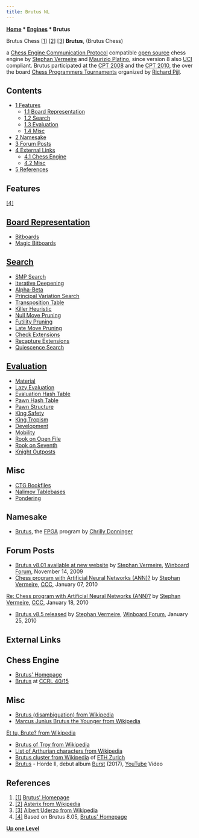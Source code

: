 ```yaml
---
title: Brutus NL
---
```

**[Home](Home "Home") * [Engines](Engines "Engines") * Brutus**

[](http://vermeire.home.xs4all.nl/brutus.html) Brutus Chess <a id="cite-note-1" href="#cite-ref-1">[1]</a> <a id="cite-note-2" href="#cite-ref-2">[2]</a> <a id="cite-note-3" href="#cite-ref-3">[3]</a>
**Brutus**, (Brutus Chess)

a [Chess Engine Communication Protocol](Chess_Engine_Communication_Protocol "Chess Engine Communication Protocol") compatible [open source](Category:Open_Source "Category:Open Source") chess engine by [Stephan Vermeire](Stephan_Vermeire "Stephan Vermeire") and [Maurizio Platino](index.php?title=Maurizio_Platino&action=edit&redlink=1 "Maurizio Platino (page does not exist)"), since version 8 also [UCI](UCI "UCI") compliant. Brutus participated at the [CPT 2008](CPT_2008 "CPT 2008") and the [CPT 2010](CPT_2010 "CPT 2010"), the over the board [Chess Programmers Tournaments](The_Chess_Programmers_Tournament "The Chess Programmers Tournament") organized by [Richard Pijl](Richard_Pijl "Richard Pijl").

## Contents

- [1 Features](#features)
  - [1.1 Board Representation](#board-representation)
  - [1.2 Search](#search)
  - [1.3 Evaluation](#evaluation)
  - [1.4 Misc](#misc)
- [2 Namesake](#namesake)
- [3 Forum Posts](#forum-posts)
- [4 External Links](#external-links)
  - [4.1 Chess Engine](#chess-engine)
  - [4.2 Misc](#misc-2)
- [5 References](#references)

## Features

<a id="cite-note-4" href="#cite-ref-4">[4]</a>

## [Board Representation](Board_Representation "Board Representation")

- [Bitboards](Bitboards "Bitboards")
- [Magic Bitboards](Magic_Bitboards "Magic Bitboards")

## [Search](Search "Search")

- [SMP Search](Parallel_Search "Parallel Search")
- [Iterative Deepening](Iterative_Deepening "Iterative Deepening")
- [Alpha-Beta](Alpha-Beta "Alpha-Beta")
- [Principal Variation Search](Principal_Variation_Search "Principal Variation Search")
- [Transposition Table](Transposition_Table "Transposition Table")
- [Killer Heuristic](Killer_Heuristic "Killer Heuristic")
- [Null Move Pruning](Null_Move_Pruning "Null Move Pruning")
- [Futility Pruning](Futility_Pruning "Futility Pruning")
- [Late Move Pruning](Futility_Pruning#MoveCountBasedPruning "Futility Pruning")
- [Check Extensions](Check_Extensions "Check Extensions")
- [Recapture Extensions](Recapture_Extensions "Recapture Extensions")
- [Quiescence Search](Quiescence_Search "Quiescence Search")

## [Evaluation](Evaluation "Evaluation")

- [Material](Material "Material")
- [Lazy Evaluation](Lazy_Evaluation "Lazy Evaluation")
- [Evaluation Hash Table](Evaluation_Hash_Table "Evaluation Hash Table")
- [Pawn Hash Table](Pawn_Hash_Table "Pawn Hash Table")
- [Pawn Structure](Pawn_Structure "Pawn Structure")
- [King Safety](King_Safety "King Safety")
- [King Tropism](King_Safety#KingTropism "King Safety")
- [Development](Development "Development")
- [Mobility](Mobility "Mobility")
- [Rook on Open File](Rook_on_Open_File "Rook on Open File")
- [Rook on Seventh](Rook_on_Seventh "Rook on Seventh")
- [Knight Outposts](Outposts "Outposts")

## Misc

- [CTG Bookfiles](CTG "CTG")
- [Nalimov Tablebases](Nalimov_Tablebases "Nalimov Tablebases")
- [Pondering](Pondering "Pondering")

## Namesake

- [Brutus](Brutus "Brutus"), the [FPGA](FPGA "FPGA") program by [Chrilly Donninger](Chrilly_Donninger "Chrilly Donninger")

## Forum Posts

- [Brutus v8.01 available at new website](http://www.open-aurec.com/wbforum/viewtopic.php?f=2&t=50568) by [Stephan Vermeire](Stephan_Vermeire "Stephan Vermeire"), [Winboard Forum](Computer_Chess_Forums "Computer Chess Forums"), November 14, 2009
- [Chess program with Artificial Neural Networks (ANN)?](http://www.talkchess.com/forum3/viewtopic.php?f=7&t=31545) by [Stephan Vermeire](Stephan_Vermeire "Stephan Vermeire"), [CCC](CCC "CCC"), January 07, 2010

[Re: Chess program with Artificial Neural Networks (ANN)?](http://www.talkchess.com/forum3/viewtopic.php?f=7&t=31545&p=320818#p320818) by [Stephan Vermeire](Stephan_Vermeire "Stephan Vermeire"), [CCC](CCC "CCC"), January 18, 2010

- [Brutus v8.5 released](http://www.open-aurec.com/wbforum/viewtopic.php?f=2&t=50747) by [Stephan Vermeire](Stephan_Vermeire "Stephan Vermeire"), [Winboard Forum](Computer_Chess_Forums "Computer Chess Forums"), January 25, 2010

## External Links

## Chess Engine

- [Brutus' Homepage](http://vermeire.home.xs4all.nl/brutus.html)
- [Brutus](http://www.computerchess.org.uk/ccrl/4040/cgi/compare_engines.cgi?family=Brutus&print=Rating+list&print=Results+table&print=LOS+table&print=Ponder+hit+table&print=Eval+difference+table&print=Comopp+gamenum+table&print=Overlap+table&print=Score+with+common+opponents) at [CCRL 40/15](CCRL "CCRL")

## Misc

- [Brutus (disambiguation) from Wikipedia](https://en.wikipedia.org/wiki/Brutus_%28disambiguation%29)
- [Marcus Junius Brutus the Younger from Wikipedia](https://en.wikipedia.org/wiki/Marcus_Junius_Brutus_the_Younger)

[Et tu, Brute? from Wikipedia](https://en.wikipedia.org/wiki/Et_tu,_Brute%3F)

- [Brutus of Troy from Wikipedia](https://en.wikipedia.org/wiki/Brutus_of_Troy)
- [List of Arthurian characters from Wikipedia](https://en.wikipedia.org/wiki/List_of_Arthurian_characters)
- [Brutus cluster from Wikipedia](https://en.wikipedia.org/wiki/Brutus_cluster) of [ETH Zurich](ETH_Zurich "ETH Zurich")
- [Brutus](Category:Brutus "Category:Brutus") - Horde II, debut album [Burst](<https://nl.wikipedia.org/wiki/Brutus_(rockband)#Album>) (2017), [YouTube](https://en.wikipedia.org/wiki/YouTube) Video

## References

1. <a id="cite-ref-1" href="#cite-note-1">[1]</a> [Brutus' Homepage](http://vermeire.home.xs4all.nl/brutus.html)
1. <a id="cite-ref-2" href="#cite-note-2">[2]</a> [Asterix from Wikipedia](https://en.wikipedia.org/wiki/Asterix)
1. <a id="cite-ref-3" href="#cite-note-3">[3]</a> [Albert Uderzo from Wikipedia](https://en.wikipedia.org/wiki/Albert_Uderzo)
1. <a id="cite-ref-4" href="#cite-note-4">[4]</a> Based on Brutus 8.05, [Brutus' Homepage](http://vermeire.home.xs4all.nl/brutus.html)

**[Up one Level](Engines "Engines")**

